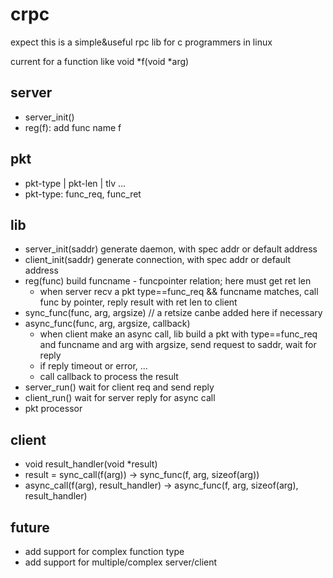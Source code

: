 # crpc   
expect this is a simple&amp;useful rpc lib for c programmers in linux   
   
current for a function like void *f(void *arg)   
## server
  - server_init()   
  - reg(f): add func name f   
## pkt  
  - pkt-type | pkt-len | tlv ...   
  - pkt-type: func_req, func_ret   
## lib 
  - server_init(saddr)	generate daemon, with spec addr or default address   
  - client_init(saddr) 	generate connection, with spec addr or default address   
  - reg(func) 	build  funcname - funcpointer relation; here must get ret len   
	  - when server recv a pkt type==func_req && funcname matches, call func by pointer, reply result with ret len to client   
  - sync_func(func, arg, argsize)	// a retsize canbe added here if necessary   
  - async_func(func, arg, argsize, callback)   
	  - when client make an async call, lib build a pkt with type==func_req and funcname and arg with argsize, send request to saddr, wait for reply   
	  - if reply timeout or error, ...   
	  - call callback to process the result   
  - server_run()	wait for client req and send reply   
  - client_run()	wait for server reply for async call   
  - pkt processor   
## client   
  - void result_handler(void *result)   
  - result = sync_call(f(arg))	-> sync_func(f, arg, sizeof(arg))   
  - async_call(f(arg), result_handler)	-> async_func(f, arg, sizeof(arg), result_handler)   

## future
   - add support for complex function type
   - add support for multiple/complex server/client   
